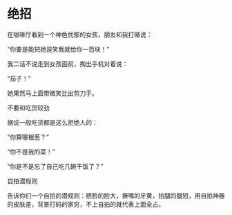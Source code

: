 # 绝招

在咖啡厅看到一个神色忧郁的女孩，朋友和我打赌说： 

“你要是能把她逗笑我就给你一百块！” 

我二话不说走到女孩面前，掏出手机对着说： 

“茄子！” 

她果然马上面带微笑比出剪刀手。 

不要和吃货较劲 

据说一般吃货都是这么拒绝人的： 

“你算哪根葱？” 

“你不是我的菜！” 

“你是不是忘了自己吃几碗干饭了？” 

自拍潜规则 

告诉你们一个自拍的潜规则：捂脸的脸大，撅嘴的牙黄，拍腿的腿短，用自拍神器的皮肤差，背景打码的家穷，不上自拍的就代表上面全占。